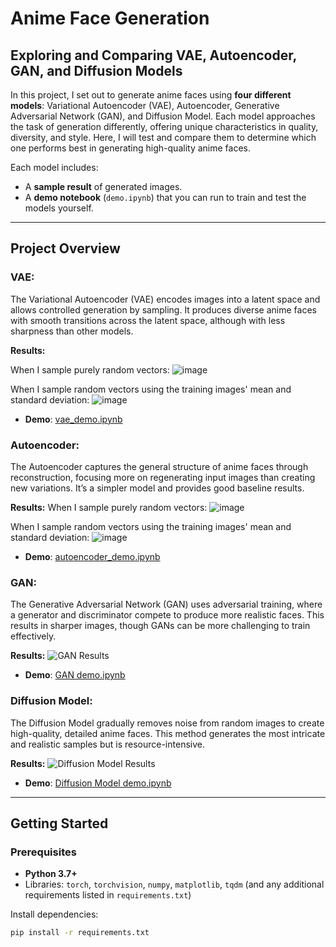 # **Anime Face Generation**

## **Exploring and Comparing VAE, Autoencoder, GAN, and Diffusion Models**

In this project, I set out to generate anime faces using **four different models**: Variational Autoencoder (VAE), Autoencoder, Generative Adversarial Network (GAN), and Diffusion Model. Each model approaches the task of generation differently, offering unique characteristics in quality, diversity, and style. Here, I will test and compare them to determine which one performs best in generating high-quality anime faces.

Each model includes:
- A **sample result** of generated images.
- A **demo notebook** (`demo.ipynb`) that you can run to train and test the models yourself.

---

## Project Overview

### VAE:
The Variational Autoencoder (VAE) encodes images into a latent space and allows controlled generation by sampling. It produces diverse anime faces with smooth transitions across the latent space, although with less sharpness than other models.

**Results:**

When I sample purely random vectors:
![image](https://github.com/user-attachments/assets/f91527a8-b9b8-42ab-befc-c6477b014030)






When I sample random vectors using the training images' mean and standard deviation:
![image](https://github.com/user-attachments/assets/451cf30f-453e-43cb-a8a0-77dc8aa85a5a)




- **Demo**: [vae_demo.ipynb](./VAE/vae_demo.ipynb)

### Autoencoder:
The Autoencoder captures the general structure of anime faces through reconstruction, focusing more on regenerating input images than creating new variations. It’s a simpler model and provides good baseline results.

**Results:**
When I sample purely random vectors:
![image](https://github.com/user-attachments/assets/44c26af1-63ba-413b-ba34-75acbb91db93)


When I sample random vectors using the training images' mean and standard deviation: 
![image](https://github.com/user-attachments/assets/e998dd49-e59f-4f6a-a8f1-81615682d82b)

- **Demo**: [autoencoder_demo.ipynb](./Autoencoder/autoencoder_demo.ipynb)

### GAN:
The Generative Adversarial Network (GAN) uses adversarial training, where a generator and discriminator compete to produce more realistic faces. This results in sharper images, though GANs can be more challenging to train effectively.

**Results:**
![GAN Results](./results/gan_sample.png)

- **Demo**: [GAN demo.ipynb](./gan/demo.ipynb)

### Diffusion Model:
The Diffusion Model gradually removes noise from random images to create high-quality, detailed anime faces. This method generates the most intricate and realistic samples but is resource-intensive.

**Results:**
![Diffusion Model Results](./results/diffusion_sample.png)

- **Demo**: [Diffusion Model demo.ipynb](./diffusion/demo.ipynb)

---

## Getting Started

### Prerequisites
- **Python 3.7+**
- Libraries: `torch`, `torchvision`, `numpy`, `matplotlib`, `tqdm` (and any additional requirements listed in `requirements.txt`)

Install dependencies:
```bash
pip install -r requirements.txt
